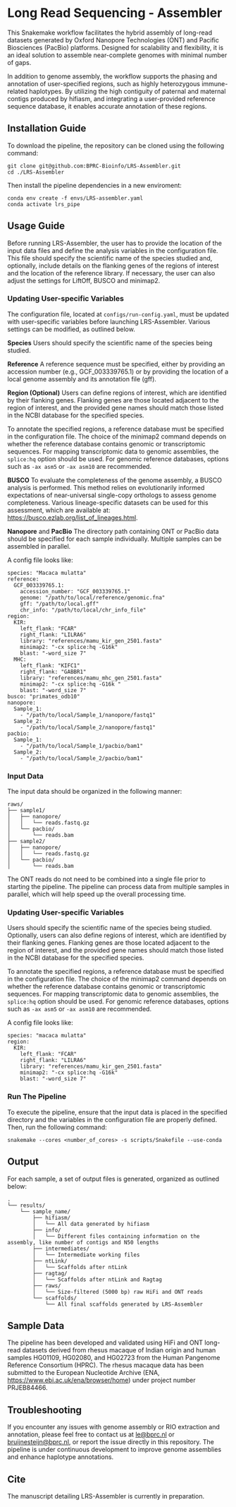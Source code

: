 # Long Read Sequencing - Assembler

This Snakemake workflow facilitates the hybrid assembly of long-read datasets generated by Oxford Nanopore Technologies (ONT) and Pacific Biosciences (PacBio) platforms. Designed for scalability and flexibility, it is an ideal solution to assemble near-complete genomes with minimal number of gaps.

In addition to genome assembly, the workflow supports the phasing and annotation of user-specified regions, such as highly heterozygous immune-related haplotypes. By utilizing the high contiguity of paternal and maternal contigs produced by hifiasm, and integrating a user-provided reference sequence database, it enables accurate annotation of these regions. 

## Installation Guide

To download the pipeline, the repository can be cloned using the following command:

    git clone git@github.com:BPRC-Bioinfo/LRS-Assembler.git
    cd ./LRS-Assembler

Then install the pipeline dependencies in a new enviroment:

    conda env create -f envs/LRS-assembler.yaml
    conda activate lrs_pipe

## Usage Guide

Before running LRS-Assembler, the user has to provide the location of the input data files and define the analysis variables in the configuration file. This file should specify the scientific name of the species studied and, optionally, include details on the flanking genes of the regions of interest and the location of the reference library. If necessary, the user can also adjust the settings for LiftOff, BUSCO and minimap2.

### Updating User-specific Variables

The configuration file, located at ```configs/run-config.yaml```, must be updated with user-specific variables before launching LRS-Assembler. Various settings can be modified, as outlined below.

**Species**
Users should specify the scientific name of the species being studied. 

**Reference**
A reference sequence must be specified, either by providing an accession number (e.g., GCF_003339765.1) or by providing the location of a local genome assembly and its annotation file (gff). 

**Region (Optional)**
Users can define regions of interest, which are identified by their flanking genes. Flanking genes are those located adjacent to the region of interest, and the provided gene names should match those listed in the NCBI database for the specified species. 

To annotate the specified regions, a reference database must be specified in the configuration file. The choice of the minimap2 command depends on whether the reference database contains genomic or transcriptomic sequences. For mapping transcriptomic data to genomic assemblies, the ```splice:hq``` option should be used. For genomic reference databases, options such as ```-ax asm5``` or ```-ax asm10``` are recommended.

**BUSCO**
To evaluate the completeness of the genome assembly, a BUSCO analysis is performed. This method relies on evolutionarily informed expectations of near-universal single-copy orthologs to assess genome completeness. Various lineage-specific datasets can be used for this assessment, which are available at: https://busco.ezlab.org/list_of_lineages.html.

**Nanopore** and **PacBio**
The directory path containing ONT or PacBio data should be specified for each sample individually. Multiple samples can be assembled in parallel. 

A config file looks like:
```
species: "Macaca mulatta"
reference:
  GCF_003339765.1:
    accession_number: "GCF_003339765.1"
    genome: "/path/to/local/reference/genomic.fna"
    gff: "/path/to/local.gff"
    chr_info: "/path/to/local/chr_info_file"
region:
  KIR:
    left_flank: "FCAR"
    right_flank: "LILRA6"
    library: "references/mamu_kir_gen_2501.fasta" 
    minimap2: "-cx splice:hq -G16k"
    blast: "-word_size 7"
  MHC:
    left_flank: "KIFC1"
    right_flank: "GABBR1"
    library: "references/mamu_mhc_gen_2501.fasta" 
    minimap2: "-cx splice:hq -G16k "
    blast: "-word_size 7"
busco: "primates_odb10"
nanopore:
  Sample_1:
    - "/path/to/local/Sample_1/nanopore/fastq1"
  Sample_2:
    - "/path/to/local/Sample_2/nanopore/fastq1"
pacbio:
  Sample_1:
    - "/path/to/local/Sample_1/pacbio/bam1"
  Sample_2:
    - "/path/to/local/Sample_2/pacbio/bam1"
```

### Input Data

The input data should be organized in the following manner:

```
raws/
├── sample1/
│   ├── nanopore/
│   │   └── reads.fastq.gz
│   └── pacbio/
│       └── reads.bam
├── sample2/
│   ├── nanopore/
│   │   └── reads.fastq.gz
│   └── pacbio/
│       └── reads.bam
```

The ONT reads do not need to be combined into a single file prior to starting the pipeline.
The pipeline can process data from multiple samples in parallel, which will help speed up the overall processing time.

### Updating User-specific Variables

Users should specify the scientific name of the species being studied. Optionally, users can also define regions of interest, which are identified by their flanking genes. Flanking genes are those located adjacent to the region of interest, and the provided gene names should match those listed in the NCBI database for the specified species. 

To annotate the specified regions, a reference database must be specified in the configuration file. The choice of the minimap2 command depends on whether the reference database contains genomic or transcriptomic sequences. For mapping transcriptomic data to genomic assemblies, the ```splice:hq``` option should be used. For genomic reference databases, options such as ```-ax asm5``` or ```-ax asm10``` are recommended.

A config file looks like:
```
species: "macaca mulatta"
region:
  KIR:
    left_flank: "FCAR"
    right_flank: "LILRA6"
    library: "references/mamu_kir_gen_2501.fasta" 
    minimap2: "-cx splice:hq -G16k"
    blast: "-word_size 7"
```

### Run The Pipeline

To execute the pipeline, ensure that the input data is placed in the specified directory and the variables in the configuration file are properly defined. Then, run the following command:

```
snakemake --cores <number_of_cores> -s scripts/Snakefile --use-conda
```

## Output

For each sample, a set of output files is generated, organized as outlined below:

```
.
└── results/
    └── sample_name/
        ├── hifiasm/
        │   └── All data generated by hifiasm
        ├── info/
        │   └── Different files containing information on the assembly, like number of contigs and N50 lengths 
        ├── intermediates/
        │   └── Intermediate working files
        ├── ntLink/
        │   └── Scaffolds after ntLink
        ├── ragtag/
        │   └── Scaffolds after ntLink and Ragtag
        ├── raws/
        │   └── Size-filtered (5000 bp) raw HiFi and ONT reads
        └── scaffolds/
            └── All final scaffolds generated by LRS-Assembler
```

## Sample Data

The pipeline has been developed and validated using HiFi and ONT long-read datasets derived from rhesus macaque of Indian origin and human samples HG01109, HG02080, and HG02723 from the Human Pangenome Reference Consortium (HPRC). The rhesus macaque data has been submitted to the European Nucleotide Archive (ENA, https://www.ebi.ac.uk/ena/browser/home) under project number PRJEB84466. 

## Troubleshooting

If you encounter any issues with genome assembly or RIO extraction and annotation, please feel free to contact us at le@bprc.nl or bruijnesteijn@bprc.nl, or report the issue directly in this repository. The pipeline is under continuous development to improve genome assemblies and enhance haplotype annotations.

## Cite

The manuscript detailing LRS-Assembler is currently in preparation.
